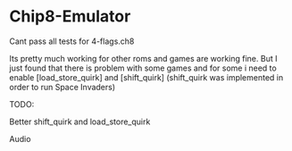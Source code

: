 # Chip8-Emulator

Cant pass all tests for 4-flags.ch8

Its pretty much working for other roms and games are working fine. But I just found that there is problem with some games and for some i need to enable [load_store_quirk] and [shift_quirk] (shift_quirk was implemented in order to run Space Invaders)

TODO:

Better shift_quirk and load_store_quirk

Audio
